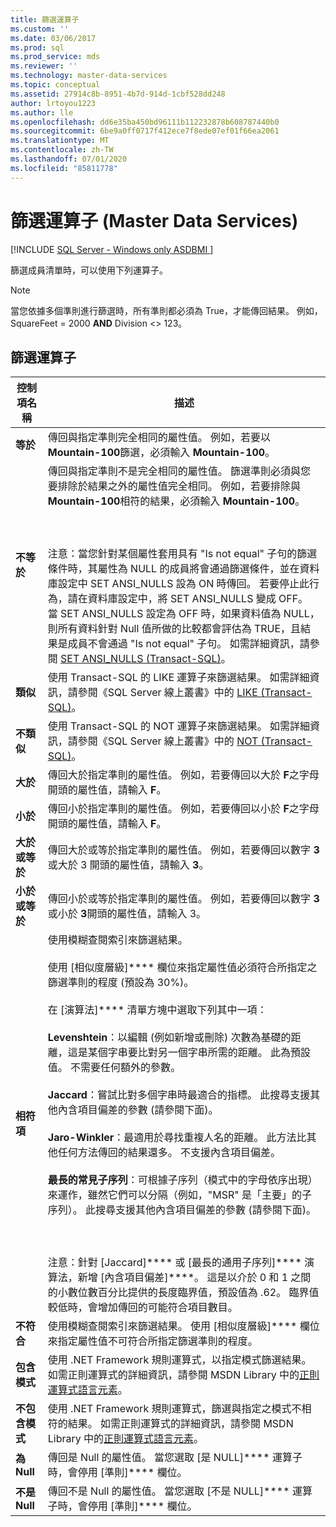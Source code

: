 ```yaml
---
title: 篩選運算子
ms.custom: ''
ms.date: 03/06/2017
ms.prod: sql
ms.prod_service: mds
ms.reviewer: ''
ms.technology: master-data-services
ms.topic: conceptual
ms.assetid: 27914c8b-8951-4b7d-914d-1cbf528dd248
author: lrtoyou1223
ms.author: lle
ms.openlocfilehash: dd6e35ba450bd96111b112232878b608787440b0
ms.sourcegitcommit: 6be9a0ff0717f412ece7f8ede07ef01f66ea2061
ms.translationtype: MT
ms.contentlocale: zh-TW
ms.lasthandoff: 07/01/2020
ms.locfileid: "85811778"
---
```

# <a name="filter-operators-master-data-services"></a>篩選運算子 (Master Data Services)

[!INCLUDE [SQL Server - Windows only ASDBMI  ](../includes/applies-to-version/sql-windows-only-asdbmi.md)]

  篩選成員清單時，可以使用下列運算子。  
  
> [!NOTE]  
>  當您依據多個準則進行篩選時，所有準則都必須為 True，才能傳回結果。 例如，SquareFeet = 2000 **AND** Division <> 123。  
  
## <a name="filter-operators"></a>篩選運算子  
  
|控制項名稱|描述|  
|------------------|-----------------|  
|**等於**|傳回與指定準則完全相同的屬性值。 例如，若要以 **Mountain-100**篩選，必須輸入 **Mountain-100**。|  
|**不等於**|傳回與指定準則不是完全相同的屬性值。 篩選準則必須與您要排除於結果之外的屬性值完全相同。 例如，若要排除與 **Mountain-100**相符的結果，必須輸入 **Mountain-100**。<br /><br /> <br /><br /> 注意：當您針對某個屬性套用具有 "Is not equal" 子句的篩選條件時，其屬性為 NULL 的成員將會通過篩選條件，並在資料庫設定中 SET ANSI_NULLS 設為 ON 時傳回。 若要停止此行為，請在資料庫設定中，將 SET ANSI_NULLS 變成 OFF。 當 SET ANSI_NULLS 設定為 OFF 時，如果資料值為 NULL，則所有資料針對 Null 值所做的比較都會評估為 TRUE，且結果是成員不會通過 "Is not equal" 子句。 如需詳細資訊，請參閱 [SET ANSI_NULLS &#40;Transact-SQL&#41;](../t-sql/statements/set-ansi-nulls-transact-sql.md)。|  
|**類似**|使用 Transact-SQL 的 LIKE 運算子來篩選結果。 如需詳細資訊，請參閱《SQL Server 線上叢書》中的 [LIKE &#40;Transact-SQL&#41;](../t-sql/language-elements/like-transact-sql.md)。|  
|**不類似**|使用 Transact-SQL 的 NOT 運算子來篩選結果。 如需詳細資訊，請參閱《SQL Server 線上叢書》中的 [NOT &#40;Transact-SQL&#41;](../t-sql/language-elements/not-transact-sql.md)。|  
|**大於**|傳回大於指定準則的屬性值。 例如，若要傳回以大於 **F**之字母開頭的屬性值，請輸入 **F**。|  
|**小於**|傳回小於指定準則的屬性值。 例如，若要傳回以小於 **F**之字母開頭的屬性值，請輸入 **F**。|  
|**大於或等於**|傳回大於或等於指定準則的屬性值。 例如，若要傳回以數字 **3** 或大於 3 開頭的屬性值，請輸入 **3**。|  
|**小於或等於**|傳回小於或等於指定準則的屬性值。 例如，若要傳回以數字 **3** 或小於 **3**開頭的屬性值，請輸入 3。|  
|**相符項**|使用模糊查閱索引來篩選結果。<br /><br /> 使用 [相似度層級]**** 欄位來指定屬性值必須符合所指定之篩選準則的程度 (預設為 30%)。<br /><br /> 在 [演算法]**** 清單方塊中選取下列其中一項：<br /><br /> **Levenshtein**：以編輯 (例如新增或刪除) 次數為基礎的距離，這是某個字串要比對另一個字串所需的距離。 此為預設值。 不需要任何額外的參數。<br /><br /> **Jaccard**：嘗試比對多個字串時最適合的指標。 此搜尋支援其他內含項目偏差的參數 (請參閱下面)。<br /><br /> **Jaro-Winkler**：最適用於尋找重複人名的距離。 此方法比其他任何方法傳回的結果還多。 不支援內含項目偏差。<br /><br /> **最長的常見子序列**：可根據子序列（模式中的字母依序出現）來運作，雖然它們可以分隔（例如，"MSR" 是「主要」的子序列）。 此搜尋支援其他內含項目偏差的參數 (請參閱下面)。<br /><br /> <br /><br /> 注意：針對 [Jaccard]**** 或 [最長的通用子序列]**** 演算法，新增 [內含項目偏差]****。 這是以介於 0 和 1 之間的小數位數百分比提供的長度臨界值，預設值為 .62。 臨界值較低時，會增加傳回的可能符合項目數目。|  
|**不符合**|使用模糊查閱索引來篩選結果。 使用 [相似度層級]**** 欄位來指定屬性值不可符合所指定篩選準則的程度。|  
|**包含模式**|使用 .NET Framework 規則運算式，以指定模式篩選結果。 如需正則運算式的詳細資訊，請參閱 MSDN Library 中的[正則運算式語言元素](https://go.microsoft.com/fwlink/?LinkId=164401)。|  
|**不包含模式**|使用 .NET Framework 規則運算式，篩選與指定之模式不相符的結果。 如需正則運算式的詳細資訊，請參閱 MSDN Library 中的[正則運算式語言元素](https://go.microsoft.com/fwlink/?LinkId=164401)。|  
|**為 Null**|傳回是 Null 的屬性值。 當您選取 [是 NULL]**** 運算子時，會停用 [準則]**** 欄位。|  
|**不是 Null**|傳回不是 Null 的屬性值。 當您選取 [不是 NULL]**** 運算子時，會停用 [準則]**** 欄位。|  
  
  
